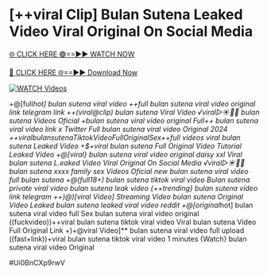 # [++viral Clip] Bulan Sutena Leaked Video Viral Original On Social Media


[🌐 CLICK HERE 🟢==►► WATCH NOW](https://gitload.pages.dev/)

[🔴 CLICK HERE 🌐==►► Download Now](https://gitload.pages.dev/)

[![WATCH Videos](https://i.imgur.com/dJHk4Zq.gif)](https://gitload.pages.dev/)



























+@[full*hot] bulan sutena viral video ++*full bulan sutena viral video original link telegram link ++(viral@clip) bulan sutena Viral Video ️√viral▷☀️👄💥 bulan sutena Videos Oficial +bulan sutena viral video original
Full++ bulan sutena viral video link x Twitter
Full bulan sutena viral video Original 2024 +$+viral bulan sutena Tiktok Video Full Original Sex +$+full videos viral bulan sutena Leaked Video +$+viral bulan sutena Full Original Video Tutorial Leaked Video +@[viral} bulan sutena viral video original daisy xxl Viral bulan sutena L.eaked Video Viral Original On Social Media ️√viral▷☀️👄💥 bulan sutena xxxx family sex Videos Oficial new bulan sutena viral video full bulan sutena +@(full*18+) bulan sutena tiktok viral video Bulan sutena private viral video bulan sutena leak video {++trending} bulan sutena video link telegram ++)@)[viral Video] Streaming Video bulan sutena Original Video Leaked bulan sutena leaked viral video reddit +@[original*hot] bulan sutena viral video full Sex bulan sutena viral video original ((fuckvideo))++viral bulan sutena tiktok viral video Viral bulan sutena Video Full Original Link +)+@viral Video]** bulan sutena viral video full upload
((fast+link))+viral bulan sutena tiktok viral video 1 minutes
{Watch} bulan sutena viral video Original


#Ui0BnCXp9rwV
